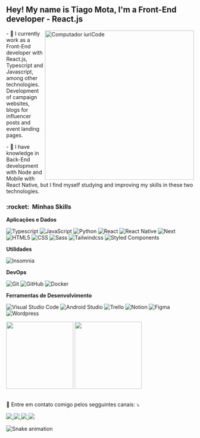 ## Hey! My name is Tiago Mota, I'm a Front-End developer - React.js

<img src="https://raw.githubusercontent.com/MicaelliMedeiros/micaellimedeiros/master/image/computer-illustration.png" min-width="400px" max-width="400px" width="400px" align="right" alt="Computador iuriCode" />

<p align="left"> 
  - 🔭 I currently work as a Front-End developer with React.js, Typescript and Javascript, among other technologies. Development of campaign websites, blogs for influencer posts and event landing pages.
</p>
<p align="left"> 
  - 🌱 I have knowledge in Back-End development with Node and Mobile with React Native, but I find myself studying and improving my skills in these two technologies.
</p>


<h3> :rocket: &nbsp;Minhas Skills </h3>

**Aplicações e Dados**

  ![Typescript](https://img.shields.io/badge/-Typescript-333333?style=flat&logo=Typescript)
  ![JavaScript](https://img.shields.io/badge/-JavaScript-333333?style=flat&logo=javascript)
  ![Python](https://img.shields.io/badge/-Python-333333?style=flat&logo=Python)
  ![React](https://img.shields.io/badge/-React-333333?style=flat&logo=react)
  ![React Native](https://img.shields.io/badge/-React%20Native-333333?style=flat&logo=react)
  ![Next](https://img.shields.io/badge/-Next-333333?style=flat&logo=next.js)
  ![HTML5](https://img.shields.io/badge/-HTML5-333333?style=flat&logo=HTML5)
  ![CSS](https://img.shields.io/badge/-CSS3-333333?style=flat&logo=CSS3&logoColor=1572B6)
  ![Sass](https://img.shields.io/badge/-Sass-333333?style=flat&logo=Sass)
  ![Tailwindcss](https://img.shields.io/badge/-Tailwindcss-333333?style=flat&logo=tailwindcss)
  ![Styled Components](https://img.shields.io/badge/-Styled%20Components-333333?style=flat&logo=styled-components)
  <!-- ![Node](https://img.shields.io/badge/-Node-333333?style=flat&logo=node.js) -->
  <!-- ![MongoDB](https://img.shields.io/badge/-MongoDB-333333?style=flat&logo=mongodb) -->
  <!-- ![Sqlite](https://img.shields.io/badge/-Sqlite-333333?style=flat&logo=sqlite) -->
  <!-- ![PHP](https://img.shields.io/badge/-PHP-333333?style=flat&logo=PHP) -->
  <!-- ![Jest](https://img.shields.io/badge/-Jest-333333?style=flat&logo=jest) -->
  <!-- ![Testing Library](https://img.shields.io/badge/-Testing%20Library-333333?style=flat&logo=testing-library) -->


**Utilidades**

  ![Insomnia](https://img.shields.io/badge/-Insomnia-333333?style=flat&logo=insomnia)
  <!-- ![Postman](https://img.shields.io/badge/-Postman-333333?style=flat&logo=postman) -->

**DevOps**

  ![Git](https://img.shields.io/badge/-Git-333333?style=flat&logo=git)
  ![GitHub](https://img.shields.io/badge/-GitHub-333333?style=flat&logo=github)
  ![Docker](https://img.shields.io/badge/-Docker-333333?style=flat&logo=docker)

**Ferramentas de Desenvolvimento**

  ![Visual Studio Code](https://img.shields.io/badge/-Visual%20Studio%20Code-333333?style=flat&logo=visual-studio-code&logoColor=007ACC)
  ![Android Studio](https://img.shields.io/badge/-Android%20Studio-333333?style=flat&logo=android-studio&logoColor=007ACC)
  ![Trello](https://img.shields.io/badge/-Trello-333333?style=flat&logo=trello&logoColor=007ACC)
  ![Notion](https://img.shields.io/badge/-Notion-333333?style=flat&logo=Notion&logoColor=000)
  ![Figma](https://img.shields.io/badge/-Figma-333333?style=flat&logo=figma&logoColor=FFF)
  ![Wordpress](https://img.shields.io/badge/-Wordpress-333333?style=flat&logo=Wordpress&logoColor=009ACC)

<div>
  <!-- <a href="https://github.com/TiagoM13"> -->
  <img height="180em" src="https://github-readme-stats.vercel.app/api?username=TiagoM13&show_icons=true&theme=dracula&include_all_commits=true&count_private=true"/>
  <img height="180em" src="https://github-readme-stats.vercel.app/api/top-langs/?username=TiagoM13&layout=compact&langs_count=7&theme=radical"/>
</div>

<!-- <div align="left">
  <img align="center" alt="Tiago-Js" height="30" width="40" src="https://raw.githubusercontent.com/devicons/devicon/master/icons/javascript/javascript-plain.svg">
  <img align="center" alt="Tiago-Ts" height="30" width="40" src="https://raw.githubusercontent.com/devicons/devicon/master/icons/typescript/typescript-plain.svg">
  <img align="center" alt="Tiago-React" height="30" width="40" src="https://raw.githubusercontent.com/devicons/devicon/master/icons/react/react-original.svg">
  <img align="center" alt="Tiago-HTML" height="30" width="40" src="https://raw.githubusercontent.com/devicons/devicon/master/icons/html5/html5-original.svg">
  <img align="center" alt="Tiago-CSS" height="30" width="40" src="https://raw.githubusercontent.com/devicons/devicon/master/icons/css3/css3-original.svg">
  <img align="center" alt="Tiago-SCSS" height="30" width="40" src="https://cdn.jsdelivr.net/gh/devicons/devicon/icons/sass/sass-original.svg">
  <img align="center" alt="Tiago-Git" height="30" width="40" src="https://cdn.jsdelivr.net/gh/devicons/devicon/icons/git/git-original.svg" />
  <img align="center" alt="Tiago-Nextjs" height="30" width="40" src="https://cdn.jsdelivr.net/gh/devicons/devicon/icons/nextjs/nextjs-original.svg" />
  <img align="center" alt="Tiago-Tailwindscss" height="30" width="40" src="https://cdn.jsdelivr.net/gh/devicons/devicon/icons/tailwindcss/tailwindcss-plain.svg" />
</div> -->

##

<p align="left">
  💌 Entre em contato comigo pelos segguintes canais: ⤵️
</p>

<div>
  <a href="https://www.instagram.com/tiagomota_13/" alt="Instagram" target="_blank">
    <img src="https://img.shields.io/badge/-Instagram-%23E4405F?style=for-the-badge&logo=instagram&logoColor=white" target="_blank" />
  </a> 
  <a href="https://twitter.com/tiago_m13" alt="Twitter" target="_blank">
    <img src="https://img.shields.io/badge/Twitter-1DA1F2?style=for-the-badge&logo=twitter&logoColor=white" target="_blank">
  </a>
  <a href = "mailto:thyagomotha2000@gmail.com" alt="Gmail" target="_blank">
    <img src="https://img.shields.io/badge/Gmail-D14836?style=for-the-badge&logo=gmail&logoColor=white" target="_blank">
  </a>
  <a href="https://www.linkedin.com/in/tiago-mota-4690591a8/" alt="LinkedIn" target="_blank">
    <img src="https://img.shields.io/badge/-LinkedIn-%230077B5?style=for-the-badge&logo=linkedin&logoColor=white" target="_blank">
  </a>  
  
  ![Snake animation](https://github.com/TiagoM13/TiagoM13/blob/output/github-contribution-grid-snake.svg)
</div>
